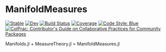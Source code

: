 # ManifoldMeasures

[![Stable](https://img.shields.io/badge/docs-stable-blue.svg)](https://sethaxen.github.io/ManifoldMeasures.jl/stable)
[![Dev](https://img.shields.io/badge/docs-dev-blue.svg)](https://sethaxen.github.io/ManifoldMeasures.jl/dev)
[![Build Status](https://github.com/sethaxen/ManifoldMeasures.jl/workflows/CI/badge.svg)](https://github.com/sethaxen/ManifoldMeasures.jl/actions)
[![Coverage](https://codecov.io/gh/sethaxen/ManifoldMeasures.jl/branch/master/graph/badge.svg)](https://codecov.io/gh/sethaxen/ManifoldMeasures.jl)
[![Code Style: Blue](https://img.shields.io/badge/code%20style-blue-4495d1.svg)](https://github.com/invenia/BlueStyle)
[![ColPrac: Contributor's Guide on Collaborative Practices for Community Packages](https://img.shields.io/badge/ColPrac-Contributor's%20Guide-blueviolet)](https://github.com/SciML/ColPrac)

Manifolds.jl + MeasureTheory.jl = ManifoldMeasures.jl
